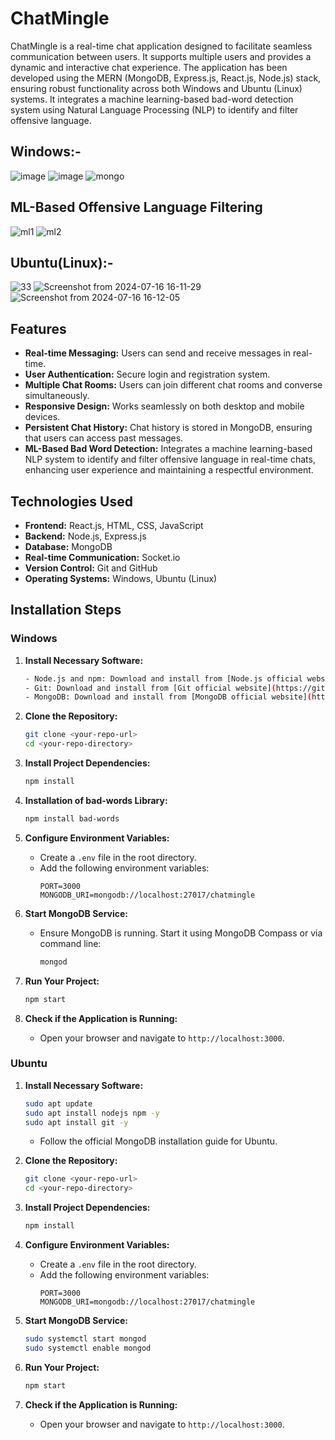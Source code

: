 # ChatMingle

ChatMingle is a real-time chat application designed to facilitate seamless communication between users. It supports multiple users and provides a dynamic and interactive chat experience. The application has been developed using the MERN (MongoDB, Express.js, React.js, Node.js) stack, ensuring robust functionality across both Windows and Ubuntu (Linux) systems.  It integrates a machine learning-based bad-word detection system using Natural Language Processing (NLP) to identify and filter offensive language.

## Windows:-



![image](https://github.com/user-attachments/assets/7d6dfb77-6d4d-47c0-96cf-cd36e30d35b4)
![image](https://github.com/user-attachments/assets/567376eb-3c8b-4988-a86c-70bffd88c5a9)
![mongo](https://github.com/user-attachments/assets/63426f43-1198-48f7-9db7-3d0f98ff8f7e)

## ML-Based Offensive Language Filtering

![ml1](https://github.com/user-attachments/assets/1cd05cdb-d7dd-45c5-8c6d-42cad039fd2e)
![ml2](https://github.com/user-attachments/assets/ab2cd4ef-c428-472a-a5f6-118ee4672b41)


## Ubuntu(Linux):-




![33](https://github.com/user-attachments/assets/187bd41f-962e-4888-8386-3cb520869edd)
![Screenshot from 2024-07-16 16-11-29](https://github.com/user-attachments/assets/28413352-c402-40c0-ab01-dde3f7fb0dd2)
![Screenshot from 2024-07-16 16-12-05](https://github.com/user-attachments/assets/e50ebb49-573f-48ce-aace-02a32fec49ae)



## Features

- **Real-time Messaging:** Users can send and receive messages in real-time.
- **User Authentication:** Secure login and registration system.
- **Multiple Chat Rooms:** Users can join different chat rooms and converse simultaneously.
- **Responsive Design:** Works seamlessly on both desktop and mobile devices.
- **Persistent Chat History:** Chat history is stored in MongoDB, ensuring that users can access past messages.
- **ML-Based Bad Word Detection:** Integrates a machine learning-based NLP system to identify and filter offensive language in real-time chats, enhancing user experience and maintaining a respectful environment.
## Technologies Used

- **Frontend:** React.js, HTML, CSS, JavaScript
- **Backend:** Node.js, Express.js
- **Database:** MongoDB
- **Real-time Communication:** Socket.io
- **Version Control:** Git and GitHub
- **Operating Systems:** Windows, Ubuntu (Linux)

## Installation Steps

### Windows

1. **Install Necessary Software:**
    ```bash
    - Node.js and npm: Download and install from [Node.js official website](https://nodejs.org/).
    - Git: Download and install from [Git official website](https://git-scm.com/).
    - MongoDB: Download and install from [MongoDB official website](https://www.mongodb.com/try/download/community).
    ```

2. **Clone the Repository:**
    ```bash
    git clone <your-repo-url>
    cd <your-repo-directory>
    ```

3. **Install Project Dependencies:**
    ```bash
    npm install
    ```

4. **Installation of bad-words Library:**
    ```bash
    npm install bad-words
    ```
   
5. **Configure Environment Variables:**
    - Create a `.env` file in the root directory.
    - Add the following environment variables:
        ```dotenv
        PORT=3000
        MONGODB_URI=mongodb://localhost:27017/chatmingle
        ```

6. **Start MongoDB Service:**
    - Ensure MongoDB is running. Start it using MongoDB Compass or via command line:
        ```bash
        mongod
        ```

7. **Run Your Project:**
    ```bash
    npm start
    ```

8. **Check if the Application is Running:**
    - Open your browser and navigate to `http://localhost:3000`.

### Ubuntu

1. **Install Necessary Software:**
    ```bash
    sudo apt update
    sudo apt install nodejs npm -y
    sudo apt install git -y
    ```
    - Follow the official MongoDB installation guide for Ubuntu.

2. **Clone the Repository:**
    ```bash
    git clone <your-repo-url>
    cd <your-repo-directory>
    ```

3. **Install Project Dependencies:**
    ```bash
    npm install
    ```

4. **Configure Environment Variables:**
    - Create a `.env` file in the root directory.
    - Add the following environment variables:
        ```dotenv
        PORT=3000
        MONGODB_URI=mongodb://localhost:27017/chatmingle
        ```

5. **Start MongoDB Service:**
    ```bash
    sudo systemctl start mongod
    sudo systemctl enable mongod
    ```

6. **Run Your Project:**
    ```bash
    npm start
    ```

7. **Check if the Application is Running:**
    - Open your browser and navigate to `http://localhost:3000`.


